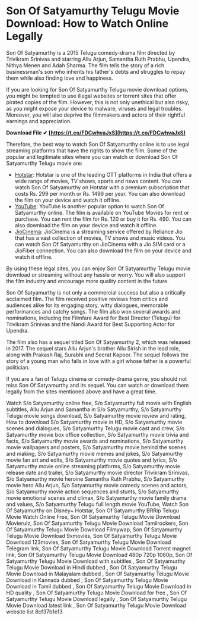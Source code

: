 # Son Of Satyamurthy Telugu Movie Download: How to Watch Online Legally
 
Son Of Satyamurthy is a 2015 Telugu comedy-drama film directed by Trivikram Srinivas and starring Allu Arjun, Samantha Ruth Prabhu, Upendra, Nithya Menen and Adah Sharma. The film tells the story of a rich businessman's son who inherits his father's debts and struggles to repay them while also finding love and happiness.
 
If you are looking for Son Of Satyamurthy Telugu movie download options, you might be tempted to use illegal websites or torrent sites that offer pirated copies of the film. However, this is not only unethical but also risky, as you might expose your device to malware, viruses and legal troubles. Moreover, you will also deprive the filmmakers and actors of their rightful earnings and appreciation.
 
**Download File ✔ [https://t.co/FDCwhvaJxS](https://t.co/FDCwhvaJxS)**


 
Therefore, the best way to watch Son Of Satyamurthy online is to use legal streaming platforms that have the rights to show the film. Some of the popular and legitimate sites where you can watch or download Son Of Satyamurthy Telugu movie are:
 
- [Hotstar](https://www.hotstar.com/in/movies/son-of-satyamurthy/1000071510/watch): Hotstar is one of the leading OTT platforms in India that offers a wide range of movies, TV shows, sports and news content. You can watch Son Of Satyamurthy on Hotstar with a premium subscription that costs Rs. 299 per month or Rs. 1499 per year. You can also download the film on your device and watch it offline.
- [YouTube](https://www.youtube.com/watch?v=6w5JZkGQf3o): YouTube is another popular option to watch Son Of Satyamurthy online. The film is available on YouTube Movies for rent or purchase. You can rent the film for Rs. 120 or buy it for Rs. 490. You can also download the film on your device and watch it offline.
- [JioCinema](https://www.jiocinema.com/movies/son-of-satyamurthy?type=0&id=0c8f8e00b7c711e6a6f2c3d9b7c4d8f4): JioCinema is a streaming service offered by Reliance Jio that has a vast collection of movies, TV shows and music videos. You can watch Son Of Satyamurthy on JioCinema with a Jio SIM card or a JioFiber connection. You can also download the film on your device and watch it offline.

By using these legal sites, you can enjoy Son Of Satyamurthy Telugu movie download or streaming without any hassle or worry. You will also support the film industry and encourage more quality content in the future.
  
Son Of Satyamurthy is not only a commercial success but also a critically acclaimed film. The film received positive reviews from critics and audiences alike for its engaging story, witty dialogues, memorable performances and catchy songs. The film also won several awards and nominations, including the Filmfare Award for Best Director (Telugu) for Trivikram Srinivas and the Nandi Award for Best Supporting Actor for Upendra.
 
The film also has a sequel titled Son Of Satyamurthy 2, which was released in 2017. The sequel stars Allu Arjun's brother Allu Sirish in the lead role, along with Prakash Raj, Surabhi and Seerat Kapoor. The sequel follows the story of a young man who falls in love with a girl whose father is a powerful politician.
 
If you are a fan of Telugu cinema or comedy-drama genre, you should not miss Son Of Satyamurthy and its sequel. You can watch or download them legally from the sites mentioned above and have a great time.
 
Watch S/o Satyamurthy online free,  S/o Satyamurthy full movie with English subtitles,  Allu Arjun and Samantha in S/o Satyamurthy,  S/o Satyamurthy Telugu movie songs download,  S/o Satyamurthy movie review and rating,  How to download S/o Satyamurthy movie in HD,  S/o Satyamurthy movie scenes and dialogues,  S/o Satyamurthy Telugu movie cast and crew,  S/o Satyamurthy movie box office collection,  S/o Satyamurthy movie trivia and facts,  S/o Satyamurthy movie awards and nominations,  S/o Satyamurthy movie wallpapers and posters,  S/o Satyamurthy movie behind the scenes and making,  S/o Satyamurthy movie memes and jokes,  S/o Satyamurthy movie fan art and edits,  S/o Satyamurthy movie quotes and lyrics,  S/o Satyamurthy movie online streaming platforms,  S/o Satyamurthy movie release date and trailer,  S/o Satyamurthy movie director Trivikram Srinivas,  S/o Satyamurthy movie heroine Samantha Ruth Prabhu,  S/o Satyamurthy movie hero Allu Arjun,  S/o Satyamurthy movie comedy scenes and actors,  S/o Satyamurthy movie action sequences and stunts,  S/o Satyamurthy movie emotional scenes and climax,  S/o Satyamurthy movie family drama and values,  S/o Satyamurthy Telugu full length movie YouTube,  Watch Son Of Satyamurthy on Disney+ Hotstar,  Son Of Satyamurthy BRRip Telugu Movie Watch Online Free,  Son Of Satyamurthy Telugu Movie Download Movierulz,  Son Of Satyamurthy Telugu Movie Download Tamilrockers,  Son Of Satyamurthy Telugu Movie Download Filmywap,  Son Of Satyamurthy Telugu Movie Download 9xmovies,  Son Of Satyamurthy Telugu Movie Download 123movies,  Son Of Satyamurthy Telugu Movie Download Telegram link,  Son Of Satyamurthy Telugu Movie Download Torrent magnet link,  Son Of Satyamurthy Telugu Movie Download 480p 720p 1080p,  Son Of Satyamurthy Telugu Movie Download with subtitles ,  Son Of Satyamurthy Telugu Movie Download in Hindi dubbed ,  Son Of Satyamurthy Telugu Movie Download in Malayalam dubbed ,  Son Of Satyamurthy Telugu Movie Download in Kannada dubbed ,  Son Of Satyamurthy Telugu Movie Download in Tamil dubbed ,  Son Of Satyamurthy Telugu Movie Download in HD quality ,  Son Of Satyamurthy Telugu Movie Download for free ,  Son Of Satyamurthy Telugu Movie Download legally ,  Son Of Satyamurthy Telugu Movie Download latest link ,  Son Of Satyamurthy Telugu Movie Download website list
 8cf37b1e13
 
